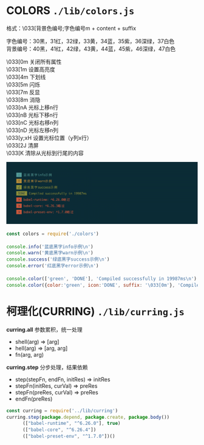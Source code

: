 # COLORS `./lib/colors.js`

格式：\033[背景色编号;字色编号m + content + suffix<br>

字色编号：30黑，31红，32绿，33黄，34蓝，35紫，36深绿，37白色<br>
背景编号：40黑，41红，42绿，43黄，44蓝，45紫，46深绿，47白色<br>

\033[0m 关闭所有属性<br>
\033[1m 设置高亮度<br>
\033[4m 下划线<br>
\033[5m 闪烁<br>
\033[7m 反显<br>
\033[8m 消隐<br>
\033[nA 光标上移n行<br>
\033[nB 光标下移n行<br>
\033[nC 光标右移n列<br>
\033[nD 光标左移n列<br>
\033[y;xH 设置光标位置（y列x行）<br>
\033[2J 清屏<br>
\033[K 清除从光标到行尾的内容<br>

![应用效果](./images/console-color.jpg '应用效果')

```js
const colors = require('./colors')

console.info('蓝底黑字info示例\n')
console.warn('黄底黑字warn示例\n')
console.success('绿底黑字success示例\n')
console.error('红底黑字error示例\n')

console.color(['green', 'DONE'], 'Compiled successfully in 19987ms\n')
console.color({color:'green', icon:'DONE', suffix: '\033[0m'}, 'Compiled successfully in 19987ms\n') 
```



# 柯理化(CURRING) `./lib/curring.js`
**curring.all** 参数累积，统一处理
- shell(arg) => [arg]
- hell(arg) => [arg, arg]
- fn(arg, arg)

**curring.step** 分步处理，结果依赖
- step(stepFn, endFn, initRes) => initRes
- stepFn(initRes, curVal) => preRes
- stepFn(preRes, curVal) => preRes
- endFn(preRes)
```js
const curring = require('../lib/curring')
curring.step(package.depend, package.create, package.body())
      (["babel-runtime", "^6.26.0"], true)
      (["babel-core", "^6.26.4"])
      (["babel-preset-env", "^1.7.0"])()
```